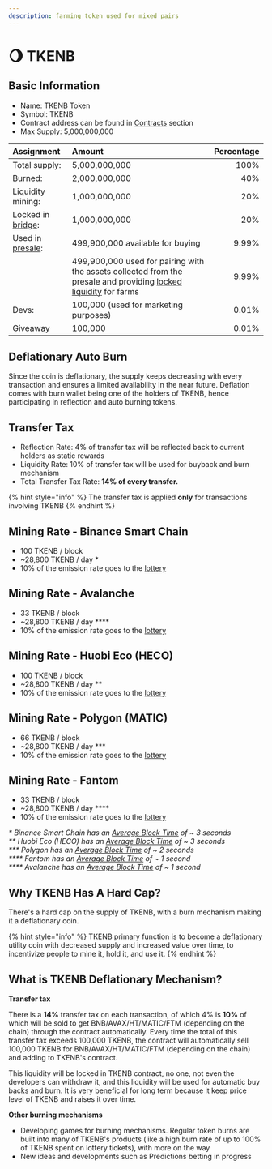 ```yaml
---
description: farming token used for mixed pairs
---
```


# 🌖 TKENB

## Basic Information <a id="basic-information"></a>

* Name: TKENB Token
* Symbol: TKENB
* Contract address can be found in [Contracts](contracts.md) section
* Max Supply: 5,000,000,000

| Assignment | Amount | Percentage |
| :--- | :--- | ---: |
| Total supply: | 5,000,000,000 | 100% |
| Burned: | 2,000,000,000 | 40% |
| Liquidity mining:       | 1,000,000,000 | 20% |
| Locked in [bridge](https://github.com/zedatgithub/pancake-docs/tree/69f12926d7970e4756d48e399e4ed4a8a952acfe/tokenomics/features/token-bridge.md):        | 1,000,000,000 | 20% |
| Used in [presale](https://github.com/zedatgithub/pancake-docs/tree/69f12926d7970e4756d48e399e4ed4a8a952acfe/tokenomics/presale.md): | 499,900,000 available for buying | 9.99% |
|  | 499,900,000 used for pairing with the assets collected  from the presale and providing [locked liquidity](https://github.com/zedatgithub/pancake-docs/tree/69f12926d7970e4756d48e399e4ed4a8a952acfe/tokenomics/features/locked-liquidity.md) for farms | 9.99% |
| Devs: | 100,000 \(used for marketing purposes\) | 0.01% |
| Giveaway | 100,000 | 0.01% |

## **Deflationary Auto Burn**

Since the coin is deflationary, the supply keeps decreasing with every transaction and ensures a limited availability in the near future. Deflation comes with burn wallet being one of the holders of TKENB, hence participating in reflection and auto burning tokens.

## Transfer Tax <a id="transfer-tax"></a>

* Reflection Rate: 4% of transfer tax will be reflected back to current holders as static rewards
* Liquidity Rate: 10% of transfer tax will be used for buyback and burn mechanism
* Total Transfer Tax Rate: **14% of every transfer.**

{% hint style="info" %}
The transfer tax is applied **only** for transactions involving TKENB
{% endhint %}

## Mining Rate - Binance Smart Chain <a id="emission-rate"></a>

* 100 TKENB / block
* ~28,800 TKENB / day \*
* 10% of the emission rate goes to the [lottery](../features/lottery.md)

## Mining Rate - Avalanche

* 33 TKENB / block
* ~28,800 TKENB / day \*\*\*\*
* 10% of the emission rate goes to the [lottery](../features/lottery.md)

## Mining Rate - Huobi Eco \(HECO\)

* 100 TKENB / block
* ~28,800 TKENB / day \*\*
* 10% of the emission rate goes to the [lottery](../features/lottery.md)

## Mining Rate - Polygon \(MATIC\)

* 66 TKENB / block
* ~28,800 TKENB / day \*\*\*
* 10% of the emission rate goes to the [lottery](../features/lottery.md)

## Mining Rate - Fantom

* 33 TKENB / block
* ~28,800 TKENB / day \*\*\*\*
* 10% of the emission rate goes to the [lottery](../features/lottery.md)

_\* Binance Smart Chain has an_ [_Average Block Time_](https://bscscan.com/chart/blocktime) _of ~ 3 seconds_  
_\*\* Huobi Eco \(HECO\) has an_ [_Average Block Time_](https://hecoinfo.com/chart/blocktime) _of ~ 3 seconds_  
_\*\*\* Polygon has an_ [_Average Block Time_](https://polygonscan.com/chart/blocktime) _of ~ 2 seconds_  
_\*\*\*\* Fantom has an_ [_Average Block Time_](https://ftmscan.com/chart/blocktime) _of ~ 1 second  
\*\*\*\* Avalanche has an_ [_Average Block Time_](https://cchain.explorer.avax.network) _of ~ 1 second_

## Why TKENB Has A Hard Cap?

There's a hard cap on the supply of TKENB, with a burn mechanism making it a deflationary coin.

{% hint style="info" %}
TKENB primary function is to become a deflationary utility coin with decreased supply and increased value over time, to incentivize people to mine it, hold it, and use it.
{% endhint %}

## What is TKENB Deflationary Mechanism?

**Transfer tax**

There is a **14%** transfer tax on each transaction, of which 4% is **10%** of which will be sold to get BNB/AVAX/HT/MATIC/FTM \(depending on the chain\) through the contract automatically. Every time the total of this transfer tax exceeds 100,000 TKENB, the contract will automatically sell 100,000 TKENB for BNB/AVAX/HT/MATIC/FTM \(depending on the chain\) and adding to TKENB's contract.

This liquidity will be locked in TKENB contract, no one, not even the developers can withdraw it, and this liquidity will be used for automatic buy backs and burn. It is very beneficial for long term because it keep price level of TKENB and raises it over time.

**Other burning mechanisms**

* Developing games for burning mechanisms. Regular token burns are built into many of TKENB's products \(like a high burn rate of up to 100% of TKENB spent on lottery tickets\), with more on the way
* New ideas and developments such as Predictions betting in progress

